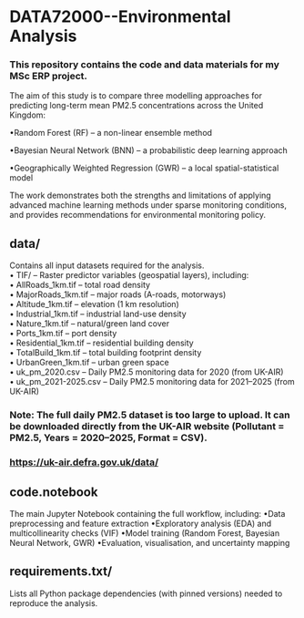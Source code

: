 # DATA72000--Environmental Analysis

### This repository contains the code and data materials for my MSc ERP project.  

The aim of this study is to compare three modelling approaches for predicting long-term mean PM2.5 concentrations across the United Kingdom:  

•Random Forest (RF) – a non-linear ensemble method  

•Bayesian Neural Network (BNN) – a probabilistic deep learning approach  

•Geographically Weighted Regression (GWR) – a local spatial-statistical model  


The work demonstrates both the strengths and limitations of applying advanced machine learning methods under sparse monitoring conditions, and provides recommendations for environmental monitoring policy.


## data/  

Contains all input datasets required for the analysis.  
	•	TIF/ – Raster predictor variables (geospatial layers), including:  
	•	AllRoads_1km.tif – total road density  
	•	MajorRoads_1km.tif – major roads (A-roads, motorways)  
	•	Altitude_1km.tif – elevation (1 km resolution)  
	•	Industrial_1km.tif – industrial land-use density  
	•	Nature_1km.tif – natural/green land cover  
	•	Ports_1km.tif – port density  
	•	Residential_1km.tif – residential building density  
	•	TotalBuild_1km.tif – total building footprint density  
	•	UrbanGreen_1km.tif – urban green space  
	•	uk_pm_2020.csv – Daily PM2.5 monitoring data for 2020 (from UK-AIR)  
	•	uk_pm_2021-2025.csv – Daily PM2.5 monitoring data for 2021–2025 (from UK-AIR)  

### Note: The full daily PM2.5 dataset is too large to upload. It can be downloaded directly from the UK-AIR website (Pollutant = PM2.5, Years = 2020–2025, Format = CSV).  
### https://uk-air.defra.gov.uk/data/  

## code.notebook

The main Jupyter Notebook containing the full workflow, including:
•Data preprocessing and feature extraction
•Exploratory analysis (EDA) and multicollinearity checks (VIF)
•Model training (Random Forest, Bayesian Neural Network, GWR)
•Evaluation, visualisation, and uncertainty mapping  

## requirements.txt/
Lists all Python package dependencies (with pinned versions) needed to reproduce the analysis.
